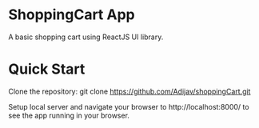 # ShoppingCart App
A basic shopping cart using ReactJS UI library.

# Quick Start
Clone the repository: git clone https://github.com/Adijav/shoppingCart.git

Setup local server and navigate your browser to http://localhost:8000/ to see the app running in your browser.